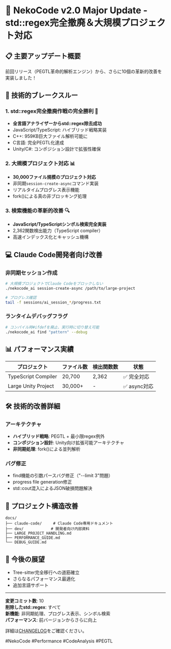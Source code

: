 # 🚀 NekoCode v2.0 Major Update - std::regex完全撤廃＆大規模プロジェクト対応

## 📋 主要アップデート概要

前回リリース（PEGTL革命的解析エンジン）から、さらに10個の革新的改善を実装しました！

## 🎯 技術的ブレークスルー

### 1. **std::regex完全撤廃作戦の完全勝利** 🎉
- **全言語アナライザーからstd::regex除去成功**
- JavaScript/TypeScript: ハイブリッド戦略実装
- C++: 959KB巨大ファイル解析可能に
- C言語: 完全PEGTL化達成
- Unity/C#: コンポジション設計で拡張性確保

### 2. **大規模プロジェクト対応** 📊
- **30,000ファイル規模のプロジェクト対応**
- 非同期`session-create-async`コマンド実装
- リアルタイムプログレス表示機能
- fork()による真の非ブロッキング処理

### 3. **検索機能の革新的改善** 🔍
- **JavaScript/TypeScriptシンボル検索完全実装**
- 2,362関数検出能力（TypeScript compiler）
- 高速インデックス化とキャッシュ機構

## 💻 Claude Code開発者向け改善

### 非同期セッション作成
```bash
# 大規模プロジェクトでClaude Codeをブロックしない
./nekocode_ai session-create-async /path/to/large-project

# プログレス確認
tail -f sessions/ai_session_*/progress.txt
```

### ランタイムデバッグフラグ
```bash
# コンパイル時#ifdefを廃止、実行時に切り替え可能
./nekocode_ai find "pattern" --debug
```

## 📊 パフォーマンス実績

| プロジェクト | ファイル数 | 検出関数数 | 状態 |
|------------|----------|----------|------|
| TypeScript Compiler | 20,700 | 2,362 | ✅ 完全対応 |
| Large Unity Project | 30,000+ | - | ✅ async対応 |

## 🛠️ 技術的改善詳細

### アーキテクチャ
- **ハイブリッド戦略**: PEGTL + 最小限regex例外
- **コンポジション設計**: Unity向け拡張可能アーキテクチャ
- **非同期処理**: fork()による並列解析

### バグ修正
- find機能の引数パースバグ修正（"--limit 3"問題）
- progress file generation修正
- std::cout混入によるJSON破損問題解決

## 📁 プロジェクト構造改善

```
docs/
├── claude-code/     # Claude Code専用ドキュメント
├── dev/            # 開発者向け内部資料
├── LARGE_PROJECT_HANDLING.md
├── PERFORMANCE_GUIDE.md
└── DEBUG_GUIDE.md
```

## 🚀 今後の展望

- Tree-sitter完全移行への道筋確立
- さらなるパフォーマンス最適化
- 追加言語サポート

---

**変更コミット数**: 10  
**削除したstd::regex**: すべて  
**新機能**: 非同期処理、プログレス表示、シンボル検索  
**パフォーマンス**: 前バージョンからさらに向上

詳細は[CHANGELOG](docs/dev/CHANGELOG_PEGTL.md)をご確認ください。

#NekoCode #Performance #CodeAnalysis #PEGTL
